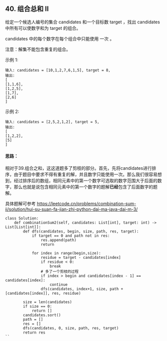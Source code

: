 ## 40. 组合总和 II
给定一个候选人编号的集合 candidates 和一个目标数 target ，找出 candidates 中所有可以使数字和为 target 的组合。

candidates 中的每个数字在每个组合中只能使用 一次 。

注意：解集不能包含重复的组合。 

 

示例 1:
```
输入: candidates = [10,1,2,7,6,1,5], target = 8,
输出:
[
[1,1,6],
[1,2,5],
[1,7],
[2,6]
]
```
示例 2:
```
输入: candidates = [2,5,2,1,2], target = 5,
输出:
[
[1,2,2],
[5]
]
```

#### 思路：
相对于39.组合之和，这这道题多了剪枝的部分。首先，先将candidates进行排序，由于题目中要求不得有重复的解，并且数字只能使用一次。那么我们很容易想到，经过排序后的数组，相同元素中的第一个数字可选取的数字范围大于后面的数字，那么也就是说包含相同元素中的第一个数字的题解**已经**包含了后面数字的题解。

具体题解可参考 https://leetcode.cn/problems/combination-sum-ii/solution/hui-su-suan-fa-jian-zhi-python-dai-ma-java-dai-m-3/

```
class Solution:
    def combinationSum2(self, candidates: List[int], target: int) -> List[List[int]]:
        def dfs(candidates, begin, size, path, res, target):
            if target == 0 and path not in res:
                res.append(path)
                return
            
            for index in range(begin,size):
                residue = target - candidates[index]
                if residue < 0:
                    break
                # 多了一个剪枝的过程
                if index > begin and candidates[index - 1] == candidates[index]:
                    continue      
                dfs(candidates, index+1, size, path + [candidates[index]], res, residue)
            
        size = len(candidates)
        if size == 0:
            return []
        candidates.sort()
        path = []
        res = []
        dfs(candidates, 0, size, path, res, target)
        return res
``